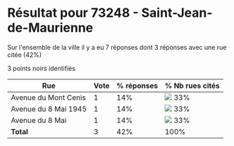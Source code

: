 # Résultat pour 73248 - Saint-Jean-de-Maurienne

Sur l'ensemble de la ville il y a eu 7 réponses dont 3 réponses avec une rue citée (42%)

3 points noirs identifiés

| Rue | Vote | % réponses | % Nb rues cités|
|-----|------|------------|----------------|
| Avenue du Mont Cenis | 1 | 14% | <img src="../../img/bar_33.gif" />&nbsp;33%|
| Avenue du 8 Mai 1945 | 1 | 14% | <img src="../../img/bar_33.gif" />&nbsp;33%|
| Avenue du 8 Mai | 1 | 14% | <img src="../../img/bar_33.gif" />&nbsp;33%|
| **Total** | 3 | 42% | 100%|
